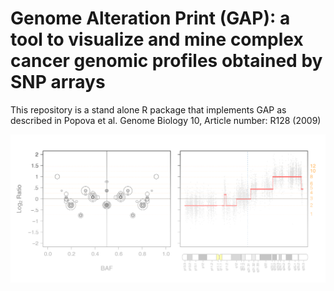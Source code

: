 # Genome Alteration Print (GAP): a tool to visualize and mine complex cancer genomic profiles obtained by SNP arrays

This repository is a stand alone R package that implements GAP as described in Popova et al. Genome Biology 10, Article number: R128 (2009)


![Front page](https://github.com/ndbrown6/GAP/blob/master/ext/GAP.png)

